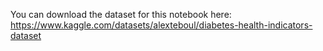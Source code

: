 You can download the dataset for this notebook here: https://www.kaggle.com/datasets/alexteboul/diabetes-health-indicators-dataset
